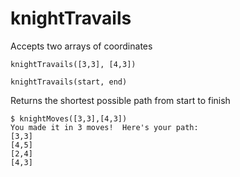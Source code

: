 # knightTravails

Accepts two arrays of coordinates

`knightTravails([3,3], [4,3])`

`knightTravails(start, end)`

Returns the shortest possible path from start to finish
```
$ knightMoves([3,3],[4,3])
You made it in 3 moves!  Here's your path:
[3,3]
[4,5]
[2,4]
[4,3]
```